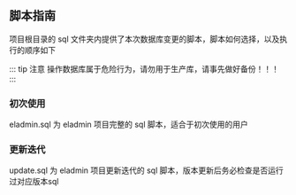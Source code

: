 ## 脚本指南
项目根目录的 sql 文件夹内提供了本次数据库变更的脚本，脚本如何选择，以及执行的顺序如下

::: tip 注意
操作数据库属于危险行为，请勿用于生产库，请事先做好备份！！！
:::

### 初次使用
eladmin.sql 为 eladmin 项目完整的 sql 脚本，适合于初次使用的用户

### 更新迭代

update.sql 为 eladmin 项目更新迭代的 sql 脚本，版本更新后务必检查是否运行过对应版本sql
